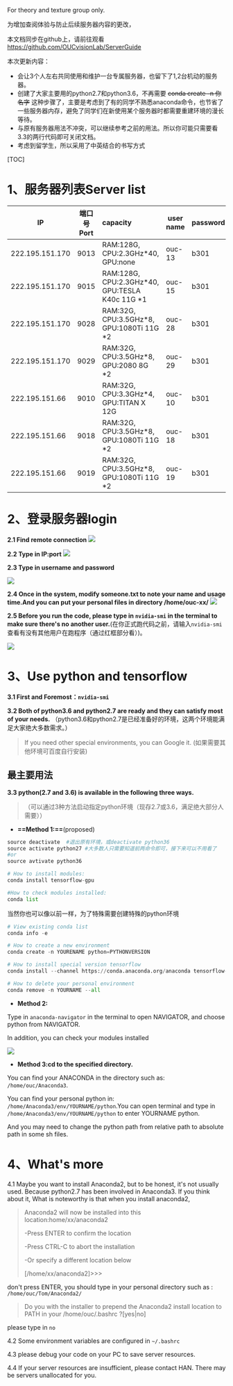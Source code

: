 For theory and texture group only.

为增加查阅体验与防止后续服务器内容的更改，

本文档同步在github上，请前往观看 https://github.com/OUCvisionLab/ServerGuide

本次更新内容：

- 会让3个人左右共同使用和维护一台专属服务器，也留下了1,2台机动的服务器。
- 创建了大家主要用的python2.7和python3.6，不再需要 ~~conda create -n 你名字~~ 这种步骤了，主要是考虑到了有的同学不熟悉anaconda命令，也节省了一些服务器内存，避免了同学们在新使用某个服务器时都需要重建环境的漫长等待。
- 与原有服务器用法不冲突，可以继续参考之前的用法。所以你可能只需要看3.3的两行代码即可关闭文档。
- 考虑到留学生，所以采用了中英结合的书写方式

[TOC]

# 1、服务器列表Server list

| IP              | 端口号Port | capacity                                       | user name | password | Note         |
| --------------- | ---------- | :--------------------------------------------- | --------- | -------- | ------------ |
| 222.195.151.170 | 9013       | RAM:128G, CPU:2.3GHz*40, GPU:none              | ouc-13    | b301     | Matlab 2018b |
| 222.195.151.170 | 9015       | RAM:128G, CPU:2.3GHz*40, GPU:TESLA K40c 11G *1 | ouc-15    | b301     |              |
| 222.195.151.170 | 9028       | RAM:32G, CPU:3.5GHz*8, GPU:1080Ti 11G *2       | ouc-28    | b301     |              |
| 222.195.151.170 | 9029       | RAM:32G, CPU:3.5GHz*8, GPU:2080 8G *2          | ouc-29    | b301     |              |
| 222.195.151.66  | 9010       | RAM:32G, CPU:3.3GHz*4, GPU:TITAN X 12G         | ouc-10    | b301     |              |
| 222.195.151.66  | 9018       | RAM:32G, CPU:3.5GHz*8, GPU:1080Ti 11G *2       | ouc-18    | b301     |              |
| 222.195.151.66  | 9019       | RAM:32G, CPU:3.5GHz*8, GPU:1080Ti 11G *2       | ouc-19    | b301     |              |

# 2、登录服务器login

**2.1 Find remote connection**
![](https://raw.githubusercontent.com/FermHan/tuchuangsimi/master/20190325172634.png?token=AkTVJfvkXHdCyhSbXbtS6iokfCOR6xZNks5cmJ8MwA%3D%3D)

**2.2 Type in IP:port**
![](https://raw.githubusercontent.com/FermHan/tuchuangsimi/master/20190325172652.png?token=AkTVJYakMJzCIiVJDfjlIcg5KLcv0mctks5cmJ8owA%3D%3D)

**2.3 Type in username and password**

![](https://raw.githubusercontent.com/FermHan/tuchuangsimi/master/20190325135817.png?token=AkTVJVynPSWj1sb4ZEbO8wRyjpg_8P4cks5cmG46wA%3D%3D)

**2.4 Once in the system, modify someone.txt to note your name and usage time.And you can put your personal files in directory  /home/ouc-xx/**
![](https://raw.githubusercontent.com/FermHan/tuchuangsimi/master/20190325144734.png?token=AkTVJRoQTQFVopFyApR5WI9oEZziwdXtks5cmHnIwA%3D%3D)

**2.5 Before you run the code, please type in  ` nvidia-smi ` in the terminal to make sure there's no another user.**(在你正式跑代码之前，请输入`nvidia-smi`查看有没有其他用户在跑程序（通过红框部分看）)。

![](https://raw.githubusercontent.com/FermHan/tuchuangsimi/master/20190325150409.png?token=AkTVJdMwtfgMAto3CRd4hvoScKzyrl_kks5cmH2rwA%3D%3D)



# 3、Use python and tensorflow

**3.1 First and Foremost：`nvidia-smi`**

**3.2 Both of python3.6 and python2.7 are ready and they can satisfy most of your needs.** 
   （python3.6和python2.7是已经准备好的环境，这两个环境能满足大家绝大多数需求。）

> If you need other special environments, you can Google it.
> (如果需要其他环境可百度自行安装)

## 最主要用法

**3.3 python(2.7 and 3.6) is available in the following three ways.**

> （可以通过3种方法启动指定python环境（现存2.7或3.6，满足绝大部分人需要））

- **==Method 1:==**(proposed)

```python
source deactivate  #退出原有环境，或deactivate python36
source activate python27 #大多数人只需要知道前两命令即可，接下来可以不用看了
#or
source avtivate python36
```

```python
# How to install modules:
conda install tensorflow-gpu

#How to check modules installed:
conda list
```

当然你也可以像以前一样，为了特殊需要创建特殊的python环境

```python 
# View existing conda list
conda info -e

# How to create a new environment
conda create -n YOURENAME python=PYTHONVERSION

# How to install special version tensorflow
conda install --channel https://conda.anaconda.org/anaconda tensorflow-gpu=VERSION

# How to delete your personal environment
conda remove -n YOURNAME --all
```



- **Method 2:**

Type in `anaconda-navigator` in the terminal to open NAVIGATOR, and choose python from NAVIGATOR.

In addition, you can check your modules installed 

![](https://raw.githubusercontent.com/FermHan/tuchuangsimi/master/20190325170518.jpg?token=AkTVJfCdox_AKmenkZWtbZejKnxxdoVMks5cmJoSwA%3D%3D)

- **Method 3:cd to the specified directory.**

You can find your ANACONDA in the directory such as: `/home/ouc/Anaconda3`.

You can find your personal python in: `/home/Anaconda3/env/YOURNAME/python`.You can open terminal and type in `/home/Anaconda3/env/YOURNAME/python` to enter YOURNAME python.

And you may need to change the python path from relative path to absolute path in some sh files.

# 4、What's more

4.1 Maybe you want to install Anaconda2, but to be honest, it's not usually used. Because python2.7 has been involved in Anaconda3. If you think about it, What is noteworthy is that when you install anaconda2,

> Anaconda2 will now be installed into this location:home/xx/anaconda2
>
> -Press ENTER to confirm the location
>
> -Press CTRL-C to abort the installation
>
> -Or specify a different location below
>
> [/home/xx/anaconda2]>>>

don't press ENTER, you should type in your personal directory such as : `/home/ouc/Tom/Anaconda2/`

> Do you with the installer to prepend the Anaconda2 install location to PATH in your /home/ouc/.bashrc ?[yes|no]

please type in `no`

4.2 Some environment variables are configured in `~/.bashrc`

4.3 please debug your code on your PC to save server resources.

4.4 If your server resources are insufficient, please contact HAN. There may be servers unallocated for you.
